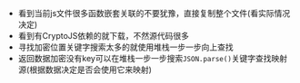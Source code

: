 - 看到当前js文件很多函数嵌套关联的不要犹豫，直接复制整个文件(看实际情况决定)
- 看到有CryptoJS依赖的就下载，不然源代码很多
- 寻找加密位置关键字搜索太多的就使用堆栈一步一步向上查找
- 返回数据加密没有key可以在堆栈一步一步搜索`JSON.parse()`关键字查找映射源(根据数据决定是否会使用它来映射)
